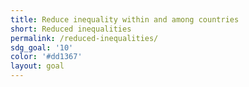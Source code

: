 ```yaml
---
title: Reduce inequality within and among countries
short: Reduced inequalities
permalink: /reduced-inequalities/
sdg_goal: '10'
color: '#dd1367'
layout: goal
---
```


